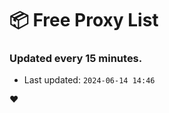 # :package: Free Proxy List
### Updated every 15 minutes.

- Last updated: `2024-06-14 14:46`

:heart:
